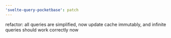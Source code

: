 ```yaml
---
'svelte-query-pocketbase': patch
---
```


refactor: all queries are simplified, now update cache immutably, and infinite queries should work correctly now
